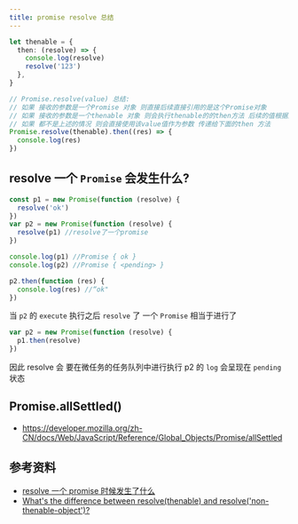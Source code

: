 ```yaml
---
title: promise resolve 总结
---
```


```ts
let thenable = {
  then: (resolve) => {
    console.log(resolve)
    resolve('123')
  },
}

// Promise.resolve(value) 总结:
// 如果 接收的参数是一个Promise 对象 则直接后续直接引用的是这个Promise对象
// 如果 接收的参数是一个thenable 对象 则会执行thenable的的then方法 后续的值根据这个方法的调用(resolve 或者 reject) 来判定后续的走向
// 如果 都不是上述的情况 则会直接使用该value值作为参数 传递给下面的then 方法
Promise.resolve(thenable).then((res) => {
  console.log(res)
})
```

## resolve 一个 `Promise` 会发生什么?

```js
const p1 = new Promise(function (resolve) {
  resolve('ok')
})
var p2 = new Promise(function (resolve) {
  resolve(p1) //resolve了一个promise
})

console.log(p1) //Promise { ok }
console.log(p2) //Promise { <pending> }

p2.then(function (res) {
  console.log(res) //“ok"
})
```

当 `p2` 的 `execute` 执行之后 `resolve` 了 一个 `Promise` 相当于进行了

```js
var p2 = new Promise(function (resolve) {
  p1.then(resolve)
})
```

因此 resolve 会 要在微任务的任务队列中进行执行 p2 的 `log` 会呈现在 `pending` 状态

## Promise.allSettled()

- https://developer.mozilla.org/zh-CN/docs/Web/JavaScript/Reference/Global_Objects/Promise/allSettled

## 参考资料

- [resolve 一个 promise 时候发生了什么](https://zhuanlan.zhihu.com/p/81643188)
- [What's the difference between resolve(thenable) and resolve('non-thenable-object')?](https://stackoverflow.com/questions/53894038/whats-the-difference-between-resolvethenable-and-resolvenon-thenable-object)
